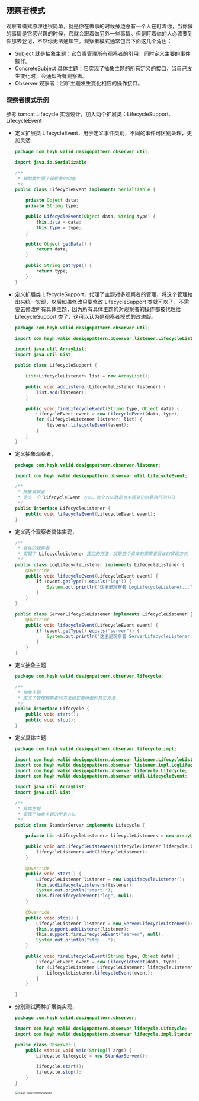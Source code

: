 ## 观察者模式

观察者模式原理也很简单，就是你在做事的时候旁边总有一个人在盯着你，当你做的事情是它感兴趣的时候，它就会跟着做另外一些事情。但是盯着你的人必须要到你那去登记，不然你无法通知它。观察者模式通常包含下面这几个角色：

- Subject 就是抽象主题：它负责管理所有观察者的引用，同时定义主要的事件操作。
- ConcreteSubject 具体主题：它实现了抽象主题的所有定义的接口，当自己发生变化时，会通知所有观察者。
- Observer 观察者：监听主题发生变化相应的操作接口。

### 观察者模式示例

参考 tomcat Lifecycle 实现设计，加入两个扩展类：LifecycleSupport、LifecycleEvent

* 定义扩展类 LifecycleEvent，用于定义事件类别，不同的事件可区别处理，更加灵活

  ```java
  package com.heyh.valid.designpattern.observer.util;
  
  import java.io.Serializable;
  
  /**
   * 辅助类扩展了观察者的功能
   */
  public class LifecycleEvent implements Serializable {
  
      private Object data;
      private String type;
  
      public LifecycleEvent(Object data, String type) {
          this.data = data;
          this.type = type;
      }
  
      public Object getData() {
          return data;
      }
  
      public String getType() {
          return type;
      }
  }
  ```

* 定义扩展类 LifecycleSupport，代理了主题对多观察者的管理，将这个管理抽出来统一实现，以后如果修改只要修改 LifecycleSupport 类就可以了，不需要去修改所有具体主题，因为所有具体主题的对观察者的操作都被代理给 LifecycleSupport 类了，这可以认为是观察者模式的改进版。

  ```java
  package com.heyh.valid.designpattern.observer.util;
  
  import com.heyh.valid.designpattern.observer.listener.LifecycleListener;
  
  import java.util.ArrayList;
  import java.util.List;
  
  public class LifecycleSupport {
  
      List<LifecycleListener> list = new ArrayList();
  
      public void addListener(LifecycleListener listener) {
          list.add(listener);
      }
  
      public void fireLifecycleEvent(String type, Object data) {
          LifecycleEvent event = new LifecycleEvent(data, type);
          for (LifecycleListener listener: list) {
              listener.lifecycleEvent(event);
          }
      }
  }
  ```

* 定义抽象观察者，

  ```java
  package com.heyh.valid.designpattern.observer.listener;
  
  import com.heyh.valid.designpattern.observer.util.LifecycleEvent;
  
  /**
   * 抽象观察者
   * 定义一个 lifecycleEvent 方法，这个方法就是当主题变化时要执行的方法
   */
  public interface LifecycleListener {
      public void lifecycleEvent(LifecycleEvent event);
  }
  ```

* 定义两个观察者具体实现，

  ```java
  /**
   * 具体的观察者
   * 实现了 LifecycleListener 接口的方法，就是这个具体的观察者具体的实现方式
   */
  public class LogLifecycleListener implements LifecycleListener {
      @Override
      public void lifecycleEvent(LifecycleEvent event) {
          if (event.getType().equals("log")) {
              System.out.println("这里是观察者 LogLifecycleListener...");
          }
      }
  }
  
  public class ServerLifecycleListener implements LifecycleListener {
      @Override
      public void lifecycleEvent(LifecycleEvent event) {
          if (event.getType().equals("server")) {
              System.out.println("这里是观察者 ServerLifecycleListener...");
          }
      }
  }
  ```

* 定义抽象主题

  ```java
  package com.heyh.valid.designpattern.observer.lifecycle;
  
  /**
   * 抽象主题
   * 定义了管理观察者的方法和它要所做的其它方法
   */
  public interface Lifecycle {
      public void start();
  	  public void stop();
  }
  ```

* 定义具体主题

  ```java
  package com.heyh.valid.designpattern.observer.lifecycle.impl;
  
  import com.heyh.valid.designpattern.observer.listener.LifecycleListener;
  import com.heyh.valid.designpattern.observer.listener.impl.LogLifecycleListener;
  import com.heyh.valid.designpattern.observer.lifecycle.Lifecycle;
  import com.heyh.valid.designpattern.observer.util.LifecycleEvent;
  
  import java.util.ArrayList;
  import java.util.List;
  
  /**
   * 具体主题
   * 实现了抽象主题的所有方法
   */
  public class StandarServer implements Lifecycle {
  
      private List<LifecycleListener> lifecycleListeners = new ArrayList<>();
  
      public void addLifecycleListeners(LifecycleListener lifecycleListener) {
          lifecycleListeners.add(lifecycleListener);
      }
  
      @Override
      public void start() {
          LifecycleListener listener = new LogLifecycleListener();
          this.addLifecycleListeners(listener);
          System.out.println("start!");
          this.fireLifecycleEvent("log", null);
      }
    
  	  @Override
      public void stop() {
          LifecycleListener listener = new ServerLifecycleListener();
          this.support.addListener(listener);
          this.support.fireLifecycleEvent("server", null);
          System.out.println("stop...");
      }
  
      public void fireLifecycleEvent(String type, Object data) {
          LifecycleEvent event = new LifecycleEvent(data, type);
          for (LifecycleListener LifecycleListener: lifecycleListeners) {
              LifecycleListener.lifecycleEvent(event);
          }
      }
  
  }
  ```

* 分别测试两种扩展类实现，

  ```java
  package com.heyh.valid.designpattern.observer;
  
  import com.heyh.valid.designpattern.observer.lifecycle.Lifecycle;
  import com.heyh.valid.designpattern.observer.lifecycle.impl.StandarServer;
  
  public class Observer {
      public static void main(String[] args) {
          Lifecycle lifecycle = new StandarServer();
  
          lifecycle.start();
          lifecycle.stop();
      }
  }
  ```

  <img src="观察者模式.assets/image-20191205192032059.png" alt="image-20191205192032059" style="zoom:50%;" />

 